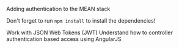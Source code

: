 Adding authentication to the MEAN stack

Don't forget to run `npm install` to install the dependencies!


 Work with JSON Web Tokens (JWT)
 Understand how to controller authentication based access using AngularJS


